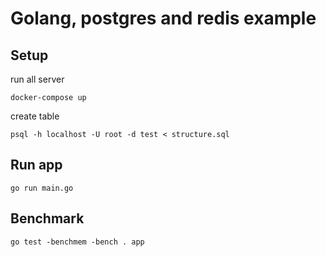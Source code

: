 # Golang, postgres and redis example


## Setup
run all server
```
docker-compose up
```

create table
```
psql -h localhost -U root -d test < structure.sql
```

## Run app
```
go run main.go
```

## Benchmark
```
go test -benchmem -bench . app
```